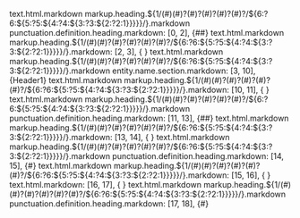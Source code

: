 text.html.markdown markup.heading.${1/(#)(#)?(#)?(#)?(#)?(#)?/${6:?6:${5:?5:${4:?4:${3:?3:${2:?2:1}}}}}/}.markdown punctuation.definition.heading.markdown: [0, 2], {##}
text.html.markdown markup.heading.${1/(#)(#)?(#)?(#)?(#)?(#)?/${6:?6:${5:?5:${4:?4:${3:?3:${2:?2:1}}}}}/}.markdown: [2, 3], { }
text.html.markdown markup.heading.${1/(#)(#)?(#)?(#)?(#)?(#)?/${6:?6:${5:?5:${4:?4:${3:?3:${2:?2:1}}}}}/}.markdown entity.name.section.markdown: [3, 10], {Header1}
text.html.markdown markup.heading.${1/(#)(#)?(#)?(#)?(#)?(#)?/${6:?6:${5:?5:${4:?4:${3:?3:${2:?2:1}}}}}/}.markdown: [10, 11], { }
text.html.markdown markup.heading.${1/(#)(#)?(#)?(#)?(#)?(#)?/${6:?6:${5:?5:${4:?4:${3:?3:${2:?2:1}}}}}/}.markdown punctuation.definition.heading.markdown: [11, 13], {##}
text.html.markdown markup.heading.${1/(#)(#)?(#)?(#)?(#)?(#)?/${6:?6:${5:?5:${4:?4:${3:?3:${2:?2:1}}}}}/}.markdown: [13, 14], {
}
text.html.markdown markup.heading.${1/(#)(#)?(#)?(#)?(#)?(#)?/${6:?6:${5:?5:${4:?4:${3:?3:${2:?2:1}}}}}/}.markdown punctuation.definition.heading.markdown: [14, 15], {#}
text.html.markdown markup.heading.${1/(#)(#)?(#)?(#)?(#)?(#)?/${6:?6:${5:?5:${4:?4:${3:?3:${2:?2:1}}}}}/}.markdown: [15, 16], {
}
text.html.markdown: [16, 17], {
}
text.html.markdown markup.heading.${1/(#)(#)?(#)?(#)?(#)?(#)?/${6:?6:${5:?5:${4:?4:${3:?3:${2:?2:1}}}}}/}.markdown punctuation.definition.heading.markdown: [17, 18], {#}
